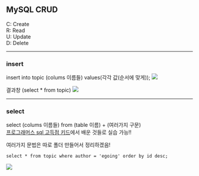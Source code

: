 ## MySQL CRUD
C: Create  
R: Read  
U: Update  
D: Delete  

------------
### insert
insert into topic (colums 이름들) values(각각 값(순서에 맞게));
![](https://user-images.githubusercontent.com/28985560/164399912-0706bb5f-e3b6-4d79-84c9-c044cb31ea72.JPG)

결과창 (select * from topic)
![](https://user-images.githubusercontent.com/28985560/164400463-24204a00-b37a-4163-ba44-bb5ca064ebab.JPG)

------------
### select
select (colums 이름들) from (table 이름) + (여러가지 구문)  
[프로그래머스 sql 고득점 키드](https://programmers.co.kr/learn/challenges?tab=sql_practice_kit)에서 배운 것들로 실습 가능!!

여러가지 문법은 따로 폴더 만들어서 정리하겠음!
```
select * from topic where author = 'egoing' order by id desc;  
```
![](https://user-images.githubusercontent.com/28985560/164627750-7fee44cc-480c-499e-a3bc-edd78c7ecbf7.JPG)
